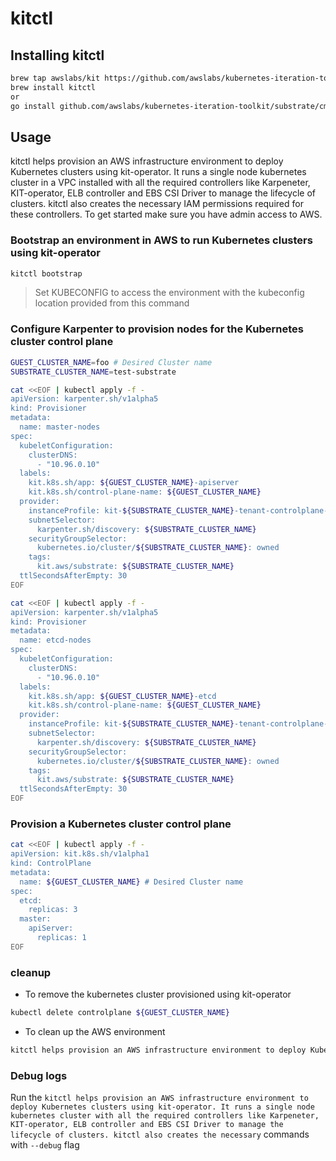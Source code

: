# kitctl

## Installing kitctl

```bash
brew tap awslabs/kit https://github.com/awslabs/kubernetes-iteration-toolkit.git
brew install kitctl
or
go install github.com/awslabs/kubernetes-iteration-toolkit/substrate/cmd/kitctl@latest
```

## Usage
kitctl helps provision an AWS infrastructure environment to deploy Kubernetes clusters using kit-operator. It runs a single node kubernetes cluster in a VPC installed with all the required controllers like Karpeneter, KIT-operator, ELB controller and EBS CSI Driver to manage the lifecycle of clusters. kitctl also creates the necessary IAM permissions required for these controllers.
To get started make sure you have admin access to AWS.

### Bootstrap an environment in AWS to run Kubernetes clusters using kit-operator

```bash
kitctl bootstrap
```
> Set KUBECONFIG to access the environment with the kubeconfig location provided from this command

### Configure Karpenter to provision nodes for the Kubernetes cluster control plane

```bash
GUEST_CLUSTER_NAME=foo # Desired Cluster name
SUBSTRATE_CLUSTER_NAME=test-substrate
```

```bash
cat <<EOF | kubectl apply -f -
apiVersion: karpenter.sh/v1alpha5
kind: Provisioner
metadata:
  name: master-nodes
spec:
  kubeletConfiguration:
    clusterDNS:
      - "10.96.0.10"
  labels:
    kit.k8s.sh/app: ${GUEST_CLUSTER_NAME}-apiserver
    kit.k8s.sh/control-plane-name: ${GUEST_CLUSTER_NAME}
  provider:
    instanceProfile: kit-${SUBSTRATE_CLUSTER_NAME}-tenant-controlplane-node-role
    subnetSelector:
      karpenter.sh/discovery: ${SUBSTRATE_CLUSTER_NAME}
    securityGroupSelector:
      kubernetes.io/cluster/${SUBSTRATE_CLUSTER_NAME}: owned
    tags:
      kit.aws/substrate: ${SUBSTRATE_CLUSTER_NAME}
  ttlSecondsAfterEmpty: 30
EOF
```

```bash
cat <<EOF | kubectl apply -f -
apiVersion: karpenter.sh/v1alpha5
kind: Provisioner
metadata:
  name: etcd-nodes
spec:
  kubeletConfiguration:
    clusterDNS:
      - "10.96.0.10"
  labels:
    kit.k8s.sh/app: ${GUEST_CLUSTER_NAME}-etcd
    kit.k8s.sh/control-plane-name: ${GUEST_CLUSTER_NAME}
  provider:
    instanceProfile: kit-${SUBSTRATE_CLUSTER_NAME}-tenant-controlplane-node-role
    subnetSelector:
      karpenter.sh/discovery: ${SUBSTRATE_CLUSTER_NAME}
    securityGroupSelector:
      kubernetes.io/cluster/${SUBSTRATE_CLUSTER_NAME}: owned
    tags:
      kit.aws/substrate: ${SUBSTRATE_CLUSTER_NAME}
  ttlSecondsAfterEmpty: 30
EOF
```

### Provision a Kubernetes cluster control plane

```bash
cat <<EOF | kubectl apply -f -
apiVersion: kit.k8s.sh/v1alpha1
kind: ControlPlane
metadata:
  name: ${GUEST_CLUSTER_NAME} # Desired Cluster name
spec:
  etcd:
    replicas: 3
  master:
    apiServer:
      replicas: 1
EOF
```

### cleanup

- To remove the kubernetes cluster provisioned using kit-operator

```bash
kubectl delete controlplane ${GUEST_CLUSTER_NAME}
```

- To clean up the AWS environment

```bash
kitctl helps provision an AWS infrastructure environment to deploy Kubernetes clusters using kit-operator. It runs a single node kubernetes cluster with all the required controllers like Karpeneter, KIT-operator, ELB controller and EBS CSI Driver to manage the lifecycle of clusters. kitctl also creates the necessary delete
```

### Debug logs
Run the `kitctl helps provision an AWS infrastructure environment to deploy Kubernetes clusters using kit-operator. It runs a single node kubernetes cluster with all the required controllers like Karpeneter, KIT-operator, ELB controller and EBS CSI Driver to manage the lifecycle of clusters. kitctl also creates the necessary` commands with `--debug` flag